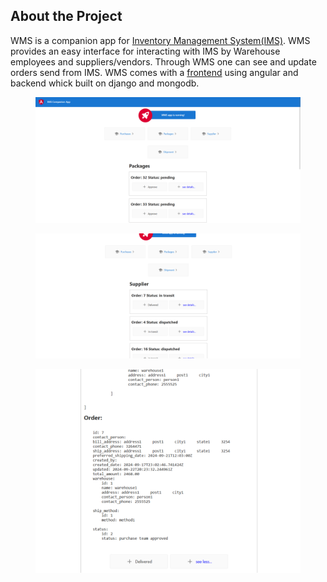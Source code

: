 ## About the Project
WMS is a companion app for <a href="https://github.com/Github19982018/IMS">Inventory Management System(IMS)</a>. WMS provides an easy interface for interacting with IMS by Warehouse employees and suppliers/vendors. Through WMS one can see and update orders send from IMS. WMS comes with a <a href="https://github.com/Github19982018/WMS-frontend">frontend</a> using angular and backend whick built on django and mongodb.

<figure>
<img src="static/packages.png">
</figure>
<figure>
<img src="static/supplier.png">
</figure>
<figure>
<img src="static/details.png">
</figure>
